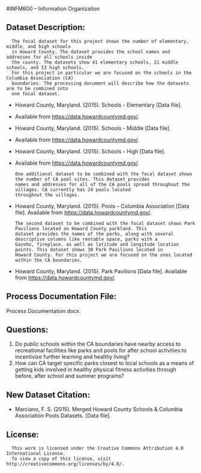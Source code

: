 #INFM600 – Information Organization


Dataset Description:
--------------------

      The focal dataset for this project shows the number of elementary, middle, and high schools
      in Howard County. The dataset provides the school names and addresses for all schools inside 
      the county. The datasets show 41 elementary schools, 21 middle schools, and 13 high schools. 
      For this project in particular we are focused on the schools in the Columbia Association (CA) 
      boundaries. The processing document will describe how the datasets are to be combined into 
      one focal dataset.
      
* Howard County, Maryland. (2015). Schools - Elementary [Data file]. 
* Available from https://data.howardcountymd.gov/.
* Howard County, Maryland. (2015). Schools - Middle [Data file]. 
* Available from https://data.howardcountymd.gov/.
* Howard County, Maryland. (2015). Schools - High [Data file]. 
* Available from https://data.howardcountymd.gov/.

      One additional dataset to be combined with the focal dataset shows the number of CA pool sites. This dataset provides
      names and addresses for all of the CA pools spread throughout the villages. CA currently has 24 pools located 
      throughout the villages. 
      
* Howard County, Maryland. (2015). Pools – Columbia Association [Data file]. Available from https://data.howardcountymd.gov/.

      The second dataset to be combined with the focal dataset shows Park Pavilions located on Howard County parkland. This
      dataset provides the names of the parks, along with several descriptive columns like rentable space, parks with a
      Gazebo, fireplace, as well as latitude and longitude location points. This dataset shows 30 Park Pavilions located in
      Howard County. For this project we are focused on the ones located within the CA boundaries. 
      
* Howard County, Maryland. (2015). Park Pavilions [Data file]. Available from https://data.howardcountymd.gov/.


Process Documentation File:
--------------------------

Process Documentation.docx.


Questions:
----------

1. Do public schools within the CA boundaries have nearby access to recreational facilities like parks and pools for after
school activities to incentivize further learning and healthy living? 
2. How can CA target specific parks closest to local schools as a means of getting kids involved in healthy physical fitness
activities through before, after school and summer programs?


New Dataset Citation:
---------------------

* Marciano, F. S. (2015). Merged Howard County Schools & Columbia Association Pools Datasets. [Data file].
 

License:
--------

      This work is licensed under the Creative Commons Attribution 4.0 International License. 
      To view a copy of this license, visit http://creativecommons.org/licenses/by/4.0/.







